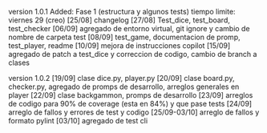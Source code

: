 version 1.0.1
Added:
Fase 1 (estructura y algunos tests) tiempo limite: viernes 29 (creo)
[25/08] changelog 
[27/08] Test_dice, test_board, test_checker
[06/09] agregado de entorno virtual, git ignore y cambio de nombre de carpeta test
[08/09] test_game, documentacion de promp, test_player, readme
[10/09] mejora de instrucciones copilot
[15/09] agregado de patch a test_dice y correccion de codigo, cambio de branch a clases

version 1.0.2
[19/09] clase dice.py, player.py
[20/09] clase board.py, checker.py, agregado de promps de desarrollo, arreglos generales en player
[22/09] clase backgammon, promps de desarrollo 
[23/09] arreglos de codigo para 90% de coverage (esta en 84%) y que pase tests
[24/09] arreglo de fallos y errores de test y codigo
[25/09-03/10] arreglo de fallos y formato pylint 
[03/10] agregado de test cli